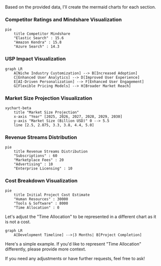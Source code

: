 Based on the provided data, I'll create the mermaid charts for each section.

### Competitor Ratings and Mindshare Visualization
```mermaid
pie
    title Competitor Mindshare
    "Elastic Search" : 15.6
    "Amazon Kendra" : 15.8
    "Azure Search" : 14.3
```

### USP Impact Visualization
```mermaid
graph LR
    A[Niche Industry Customization] --> B[Increased Adoption]
    C[Enhanced User Analytics] --> D[Improved User Experience]
    E[AI-Driven Personalization] --> F[Enhanced User Engagement]
    G[Flexible Pricing Models] --> H[Broader Market Reach]
```

### Market Size Projection Visualization
```mermaid
xychart-beta
    title "Market Size Projection"
    x-axis "Year" [2025, 2026, 2027, 2028, 2029, 2030]
    y-axis "Market Size (Billion USD)" 0 --> 5.5
    line [2.5, 2.875, 3.3, 3.8, 4.4, 5.0]
```

### Revenue Streams Distribution
```mermaid
pie
    title Revenue Streams Distribution
    "Subscriptions" : 60
    "Marketplace Fees" : 20
    "Advertising" : 10
    "Enterprise Licensing" : 10
```

### Cost Breakdown Visualization
```mermaid
pie
    title Initial Project Cost Estimate
    "Human Resources" : 30000
    "Tools & Software" : 8000
    "Time Allocation" : 0
```

Let's adjust the "Time Allocation" to be represented in a different chart as it is not a cost.

```mermaid
graph LR
    A[Development Timeline] -->|3 Months| B[Project Completion]
```

Here's a simple example. If you'd like to represent "Time Allocation" differently, please provide more context.

If you need any adjustments or have further requests, feel free to ask!

